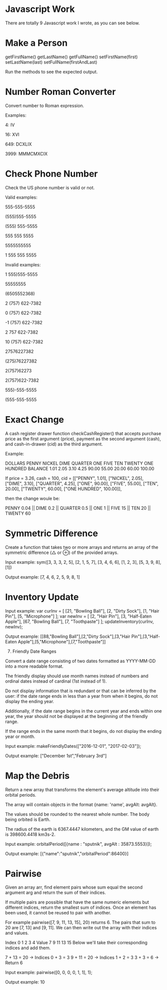 # Javascript Work

There are totally 9 Javascript work I wrote, as you can see below.

# Make a Person

getFirstName()
getLastName()
getFullName()
setFirstName(first)
setLastName(last)
setFullName(firstAndLast)

Run the methods to see the expected output.

# Number Roman Converter

Convert number to Roman expression.

Examples:

4: IV

16: XVI

649: DCXLIX

3999: MMMCMXCIX

# Check Phone Number

Check the US phone number is valid or not.

Valid examples:

555-555-5555

(555)555-5555

(555) 555-5555

555 555 5555

5555555555

1 555 555 5555

Invalid examples:

1 555)555-5555

55555555

(6505552368)

2 (757) 622-7382

0 (757) 622-7382

-1 (757) 622-7382

2 757 622-7382

10 (757) 622-7382

27576227382

(275)76227382

2(757)62273

2(757)622-7382

555)-555-5555

(555-555-5555

# Exact Change

A cash register drawer function checkCashRegister() that accepts purchase price as the first argument (price), payment as the second argument (cash), and cash-in-drawer (cid) as the third argument.

Example:

DOLLARS	PENNY	NICKEL	DIME	QUARTER	ONE	   FIVE	  TEN	  TWENTY	ONE HUNDRED
BALANCE	1.01	2.05	  3.10	4.25	  90.00	 55.00	20.00	60.00	  100.00

If price = 3.26, cash = 100, cid = [["PENNY", 1.01], ["NICKEL", 2.05], ["DIME", 3.10], ["QUARTER", 4.25], ["ONE", 90.00], ["FIVE", 55.00], ["TEN", 20.00], ["TWENTY", 60.00], ["ONE HUNDRED", 100.00]],

then the change woule be:

PENNY 0.04 || DIME 0.2 || QUARTER 0.5 || ONE 1 || FIVE 15 || TEN 20 || TWENTY 60

# Symmetric Difference

Create a function that takes two or more arrays and returns an array of the symmetric difference (△ or ⊕) of the provided arrays.

Input example:
sym([3, 3, 3, 2, 5], [2, 1, 5, 7], [3, 4, 6, 6], [1, 2, 3], [5, 3, 9, 8], [1])

Output example:
[7, 4, 6, 2, 5, 9, 8, 1]

# Inventory Update

Input example:
var curInv = [ [21, "Bowling Ball"], [2, "Dirty Sock"], [1, "Hair Pin"], [5, "Microphone"] ]; 
var newInv = [ [2, "Hair Pin"], [3, "Half-Eaten Apple"], [67, "Bowling Ball"], [7, "Toothpaste"] ]; 
updateInventory(curInv, newInv);

Output example:
[[88,"Bowling Ball"],[2,"Dirty Sock"],[3,"Hair Pin"],[3,"Half-Eaten Apple"],[5,"Microphone"],[7,"Toothpaste"]]

7. Friendly Date Ranges

Convert a date range consisting of two dates formatted as YYYY-MM-DD into a more readable format.

The friendly display should use month names instead of numbers and ordinal dates instead of cardinal (1st instead of 1).

Do not display information that is redundant or that can be inferred by the user: if the date range ends in less than a year from when it begins, do not display the ending year.

Additionally, if the date range begins in the current year and ends within one year, the year should not be displayed at the beginning of the friendly range.

If the range ends in the same month that it begins, do not display the ending year or month.

Input example:
makeFriendlyDates(["2016-12-01", "2017-02-03"]);

Output example:
["December 1st","February 3rd"]

# Map the Debris

Return a new array that transforms the element's average altitude into their orbital periods.

The array will contain objects in the format {name: 'name', avgAlt: avgAlt}.

The values should be rounded to the nearest whole number. The body being orbited is Earth.

The radius of the earth is 6367.4447 kilometers, and the GM value of earth is 398600.4418 km3s-2.

Input example:
orbitalPeriod([{name : "sputnik", avgAlt : 35873.5553}]);

Output example:
[{"name":"sputnik","orbitalPeriod":86400}]

# Pairwise

Given an array arr, find element pairs whose sum equal the second argument arg and return the sum of their indices.

If multiple pairs are possible that have the same numeric elements but different indices, return the smallest sum of indices. Once an element has been used, it cannot be reused to pair with another.

For example pairwise([7, 9, 11, 13, 15], 20) returns 6. The pairs that sum to 20 are [7, 13] and [9, 11]. We can then write out the array with their indices and values.


Index	0  1	2	  3	  4
Value	7	 9	11	13	15
Below we'll take their corresponding indices and add them.

7 + 13 = 20 → Indices 0 + 3 = 3
9 + 11 = 20 → Indices 1 + 2 = 3
3 + 3 = 6 → Return 6

Input example:
pairwise([0, 0, 0, 0, 1, 1], 1);

Output example:
10
